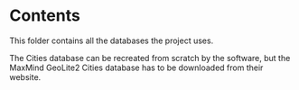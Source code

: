 # Contents

This folder contains all the databases the project uses.

The Cities database can be recreated from scratch by the software, but the
MaxMind GeoLite2 Cities database has to be downloaded from their website.